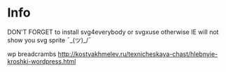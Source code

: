 # Info

DON'T FORGET to install svg4everybody or svgxuse otherwise IE will not show you svg sprite ¯\_(ツ)_/¯  

wp breadcrambs http://kostyakhmelev.ru/texnicheskaya-chast/hlebnyie-kroshki-wordpress.html